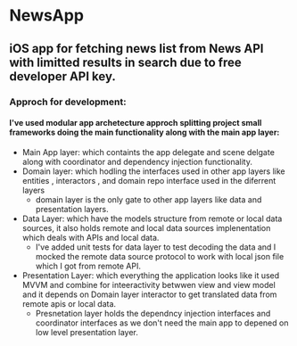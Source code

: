 # NewsApp

## iOS app for fetching news list from News API with limitted results in search due to free developer API key.

### Approch for development:
#### I've used modular app archetecture approch splitting project small frameworks doing the main functionality along with the main app layer:
- Main App layer: which containts the app delegate and scene delgate along with coordinator and dependency injection functionality.
- Domain layer: which hodling the interfaces used in other app layers like entities , interactors , and domain repo interface used in the diferrent layers
  - domain layer is the only gate to other app layers like data and presentation layers.
- Data Layer: which have the models structure from remote or local data sources, it also holds remote and local data sources implenentation which deals with APIs and local data.
  - I've added unit tests for data layer to test decoding the data and I mocked the remote data source protocol to work with local json file which I got from remote API.
- Presentation Layer: which everything the application looks like it used MVVM and combine for inteeractivity betwwen view and view model and it depends on Domain layer interactor to get translated data from remote apis or local data.
  - Presnetation layer holds the dependncy injection interfaces and coordinator interfaces as we don't need the main app to depened on low level presentation layer.

